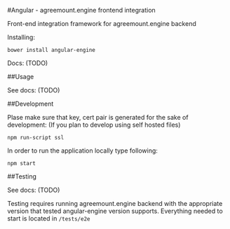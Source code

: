 #Angular - agreemount.engine frontend integration

Front-end integration framework for agreemount.engine backend

Installing:

```
bower install angular-engine
```

Docs: <!--[http://link_to_docs]--> (TODO)

##Usage

See docs: (TODO)
<!-- [http://link_to_docs/public]-->

##Development

Plase make sure that key, cert pair is generated for the sake of development: 
(If you plan to develop using self hosted files)
```
npm run-script ssl
```


In order to run the application locally type following: 
```
npm start
```

##Testing

See docs: <!--[http://link_to_docs/developer]--> (TODO)

Testing requires running agreemount.engine backend with the appropriate
version that tested angular-engine version supports. Everything needed
to start is located in `/tests/e2e`